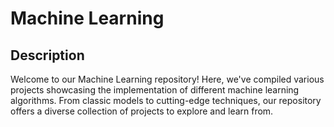 # Machine Learning

## Description
Welcome to our Machine Learning repository! Here, we've compiled various projects showcasing the implementation of different machine learning algorithms. From classic models to cutting-edge techniques, our repository offers a diverse collection of projects to explore and learn from.


